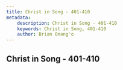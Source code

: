 ```yaml
---
title: Christ in Song - 401-410
metadata:
    description: Christ in Song - 401-410
    keywords: Christ in Song, 401-410
    author: Brian Onang'o
---
```



## Christ in Song - 401-410
  